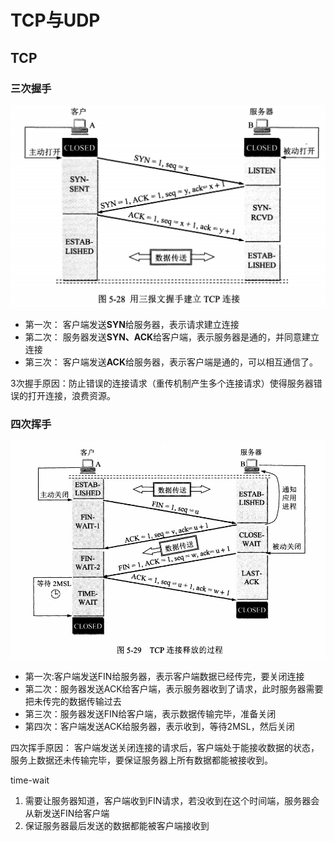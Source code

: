 # TCP与UDP

## TCP
### 三次握手
![title](https://raw.githubusercontent.com/pallcard/noteImg/master/noteImg/2020/03/14/e92d0ebc-7d46-413b-aec1-34a39602f787-1584172028486.png?token=AHBYBJ5DXSVBS24EB35IC226NSGD4)

* 第一次： 客户端发送**SYN**给服务器，表示请求建立连接
* 第二次： 服务器发送**SYN、ACK**给客户端，表示服务器是通的，并同意建立连接
* 第三次： 客户端发送**ACK**给服务器，表示客户端是通的，可以相互通信了。

3次握手原因：防止错误的连接请求（重传机制产生多个连接请求）使得服务器错误的打开连接，浪费资源。

### 四次挥手
![title](https://raw.githubusercontent.com/pallcard/noteImg/master/noteImg/2020/03/14/f87afe72-c2df-4c12-ac03-9b8d581a8af8-1584172500269.jpg?token=AHBYBJY53R3V3SU4WTLRPN26NSHBI)

* 第一次:客户端发送FIN给服务器，表示客户端数据已经传完，要关闭连接
* 第二次：服务器发送ACK给客户端，表示服务器收到了请求，此时服务器需要把未传完的数据传输过去
* 第三次：服务器发送FIN给客户端，表示数据传输完毕，准备关闭
* 第四次：客户端发送ACK给服务器，表示收到，等待2MSL，然后关闭

四次挥手原因：
客户端发送关闭连接的请求后，客户端处于能接收数据的状态，服务上数据还未传输完毕，要保证服务器上所有数据都能被接收到。

time-wait
1. 需要让服务器知道，客户端收到FIN请求，若没收到在这个时间端，服务器会从新发送FIN给客户端
2. 保证服务器最后发送的数据都能被客户端接收到